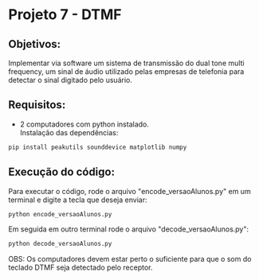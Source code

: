 # Projeto 7 - DTMF

## Objetivos:
Implementar via software um sistema de transmissão do dual tone multi frequency, um sinal de
áudio utilizado pelas empresas de telefonia para detectar o sinal digitado pelo usuário.

## Requisitos:
- 2 computadores com python instalado.  
Instalação das dependências:
```cmd
pip install peakutils sounddevice matplotlib numpy
```

## Execução do código:
Para executar o código, rode o arquivo "encode_versaoAlunos.py" em um terminal e digite a tecla que deseja enviar:
```cmd
python encode_versaoAlunos.py
```
Em seguida em outro terminal rode o arquivo "decode_versaoAlunos.py":      
```cmd
python decode_versaoAlunos.py
```
OBS: Os computadores devem estar perto o suficiente para que o som do teclado DTMF seja detectado pelo receptor.

